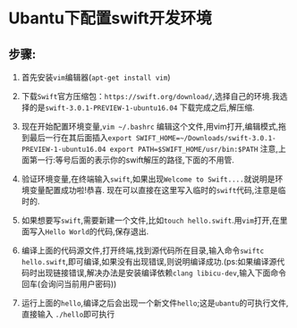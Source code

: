 # Ubantu下配置swift开发环境 

## 步骤:

1. 首先安装`vim`编辑器(`apt-get install vim`)

2. 下载`Swift`官方压缩包：`https://swift.org/download/`,选择自己的环境.我选择的是`swift-3.0.1-PREVIEW-1-ubuntu16.04`   下载完成之后,解压缩.


3. 现在开始配置环境变量,`vim ~/.bashrc`   编辑这个文件,用vim打开,编辑模式,拖到最后一行在其后面插入`export SWIFT_HOME=~/Downloads/swift-3.0.1-PREVIEW-1-ubuntu16.04
export PATH=$SWIFT_HOME/usr/bin:$PATH`    注意,上面第一行:等号后面的表示你的swift解压的路径,下面的不用管.

4. 验证环境变量,在终端输入`swift`,如果出现`Welcome to Swift....`就说明是环境变量配置成功啦!恭喜.  现在可以直接在这里写入临时的`swift`代码,注意是临时的.


5. 如果想要写`swift`,需要新建一个文件,比如`touch hello.swift`.用`vim`打开,在里面写入`Hello World`的代码,保存退出.


6. 编译上面的代码源文件,打开终端,找到源代码所在目录,输入命令`swiftc hello.swift`,即可编译,如果没有出现错误,则说明编译成功.(ps:如果编译源代码时出现链接错误,解决办法是安装编译依赖`clang libicu-dev`,输入下面命令回车(会询问当前用户密码))


7. 运行上面的`hello`,编译之后会出现一个新文件`hello`;这是`ubantu`的可执行文件,直接输入 `./hello`即可执行